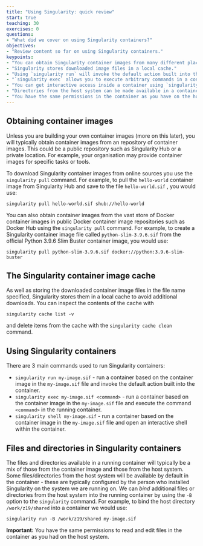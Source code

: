```yaml
---
title: "Using Singularity: quick review"
start: true
teaching: 30
exercises: 0
questions:
- "What did we cover on using Singularity containers?"
objectives:
- "Review content so far on using Singularity containers."
keypoints:
- "You can obtain Singularity container images from many different places, including Docker Hub."
- "Singularity stores downloaded image files in a local cache."
- "Using `singularity run` will invoke the default action built into the container."
- "`singularity exec` allows you to execute arbitrary commands in a container."
- "You can get interactive access inside a container using `singularity shell`."
- "Directories from the host system can be made available in a container by *binding* the location. Some directories are bound in the container by default."
- "You have the same permissions in the container as you have on the host system."
---
```


## Obtaining container images

Unless you are building your own container images (more on this later), you will typically obtain container images from an repository of container images. This could be a public repository such as Singularity Hub or a private location. For example, your organisation may provide container images for specific tasks or tools.

To download Singularity container images from online sources you use the `singularity pull` command. For example, to pull the `hello-world` container image from Singularity Hub and save to the file `hello-world.sif` , you would use:

~~~
singularity pull hello-world.sif shub://hello-world
~~~

You can also obtain container images from the vast store of Docker container images in public Docker container image repositories such as Docker Hub using the `singularity pull` command. For example, to create a Singularity container image file called `python-slim-3.9.6.sif` from the official Python 3.9.6 Slim Buster container image, you would use:

~~~
singularity pull python-slim-3.9.6.sif docker://python:3.9.6-slim-buster
~~~

## The Singularity container image cache

As well as storing the downloaded container image files in the file name specified, Singularity stores them in a local cache to avoid additional downloads. You can inspect the contents of the cache with

~~~
singularity cache list -v
~~~

and delete items from the cache with the `singularity cache clean` command.


## Using Singularity containers

There are 3 main commands used to run Singularity containers:

 - `singularity run my-image.sif` - run a container based on the container image in the `my-image.sif` file and invoke the default action built into the container.
 - `singularity exec my-image.sif <command>` - run a container based on the container image in the `my-image.sif` file and execute the command `<command>` in the running container.
 - `singularity shell my-image.sif` - run a container based on the container image in the `my-image.sif` file and open an interactive shell within the container.

## Files and directories in Singularity containers

The files and directories available in a running container will typically be a mix of those from the container image and those from the host system. Some files/directories from the host system will be available by default in the container - these are typically configured by the person who installed Singularity on the system we are running on. We can *bind* additional files or directories from the host system into the running container by using the `-B` option to the `singularity` command. For example, to bind the host directory `/work/z19/shared` into a container we would use:

~~~
singularity run -B /work/z19/shared my-image.sif
~~~

**Important:** You have the same permissions to read and edit files in the container as you had on the host system.
